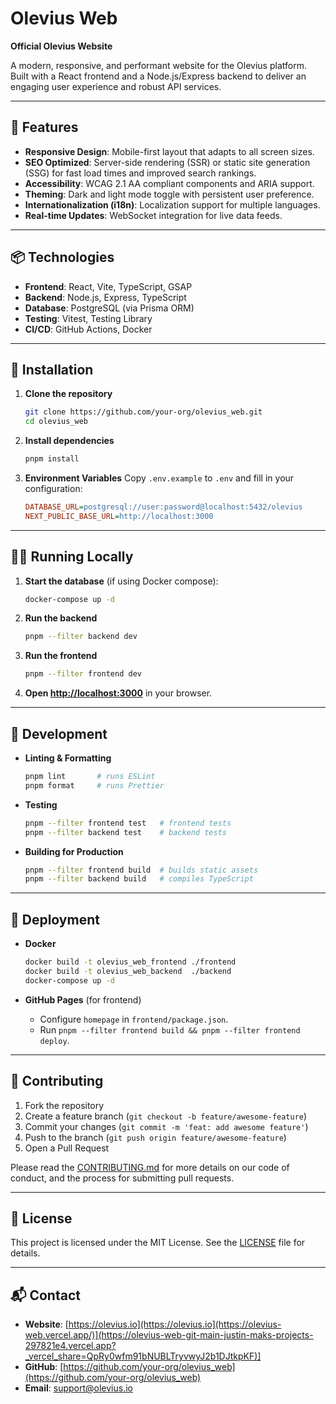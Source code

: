# Olevius Web

**Official Olevius Website**

A modern, responsive, and performant website for the Olevius platform. Built with a React frontend and a Node.js/Express backend to deliver an engaging user experience and robust API services.

---

## 🚀 Features

-   **Responsive Design**: Mobile-first layout that adapts to all screen sizes.
-   **SEO Optimized**: Server-side rendering (SSR) or static site generation (SSG) for fast load times and improved search rankings.
-   **Accessibility**: WCAG 2.1 AA compliant components and ARIA support.
-   **Theming**: Dark and light mode toggle with persistent user preference.
-   **Internationalization (i18n)**: Localization support for multiple languages.
-   **Real-time Updates**: WebSocket integration for live data feeds.

---

## 📦 Technologies

-   **Frontend**: React, Vite, TypeScript, GSAP
-   **Backend**: Node.js, Express, TypeScript
-   **Database**: PostgreSQL (via Prisma ORM)
-   **Testing**: Vitest, Testing Library
-   **CI/CD**: GitHub Actions, Docker

---

## 💾 Installation

1. **Clone the repository**

    ```bash
    git clone https://github.com/your-org/olevius_web.git
    cd olevius_web
    ```

2. **Install dependencies**

    ```bash
    pnpm install
    ```

3. **Environment Variables**
   Copy `.env.example` to `.env` and fill in your configuration:

    ```ini
    DATABASE_URL=postgresql://user:password@localhost:5432/olevius
    NEXT_PUBLIC_BASE_URL=http://localhost:3000
    ```

---

## 🏃‍♂️ Running Locally

1. **Start the database** (if using Docker compose):

    ```bash
    docker-compose up -d
    ```

2. **Run the backend**

    ```bash
    pnpm --filter backend dev
    ```

3. **Run the frontend**

    ```bash
    pnpm --filter frontend dev
    ```

4. **Open [http://localhost:3000](http://localhost:3000)** in your browser.

---

## 🔧 Development

-   **Linting & Formatting**

    ```bash
    pnpm lint       # runs ESLint
    pnpm format     # runs Prettier
    ```

-   **Testing**

    ```bash
    pnpm --filter frontend test   # frontend tests
    pnpm --filter backend test    # backend tests
    ```

-   **Building for Production**

    ```bash
    pnpm --filter frontend build  # builds static assets
    pnpm --filter backend build   # compiles TypeScript
    ```

---

## 🚢 Deployment

-   **Docker**

    ```bash
    docker build -t olevius_web_frontend ./frontend
    docker build -t olevius_web_backend  ./backend
    docker-compose up -d
    ```

-   **GitHub Pages** (for frontend)

    -   Configure `homepage` in `frontend/package.json`.
    -   Run `pnpm --filter frontend build && pnpm --filter frontend deploy`.

---

## 🤝 Contributing

1. Fork the repository
2. Create a feature branch (`git checkout -b feature/awesome-feature`)
3. Commit your changes (`git commit -m 'feat: add awesome feature'`)
4. Push to the branch (`git push origin feature/awesome-feature`)
5. Open a Pull Request

Please read the [CONTRIBUTING.md](CONTRIBUTING.md) for more details on our code of conduct, and the process for submitting pull requests.

---

## 📄 License

This project is licensed under the MIT License. See the [LICENSE](LICENSE) file for details.

---

## 📬 Contact

-   **Website**: [https://olevius.io](https://olevius.io](https://olevius-web.vercel.app/)](https://olevius-web-git-main-justin-maks-projects-297821e4.vercel.app?_vercel_share=QpRy0wfm91bNUBLTryvwyJ2b1DJtkpKF)]
-   **GitHub**: [https://github.com/your-org/olevius_web](https://github.com/your-org/olevius_web)
-   **Email**: [support@olevius.io](mailto:support@olevius.io)
